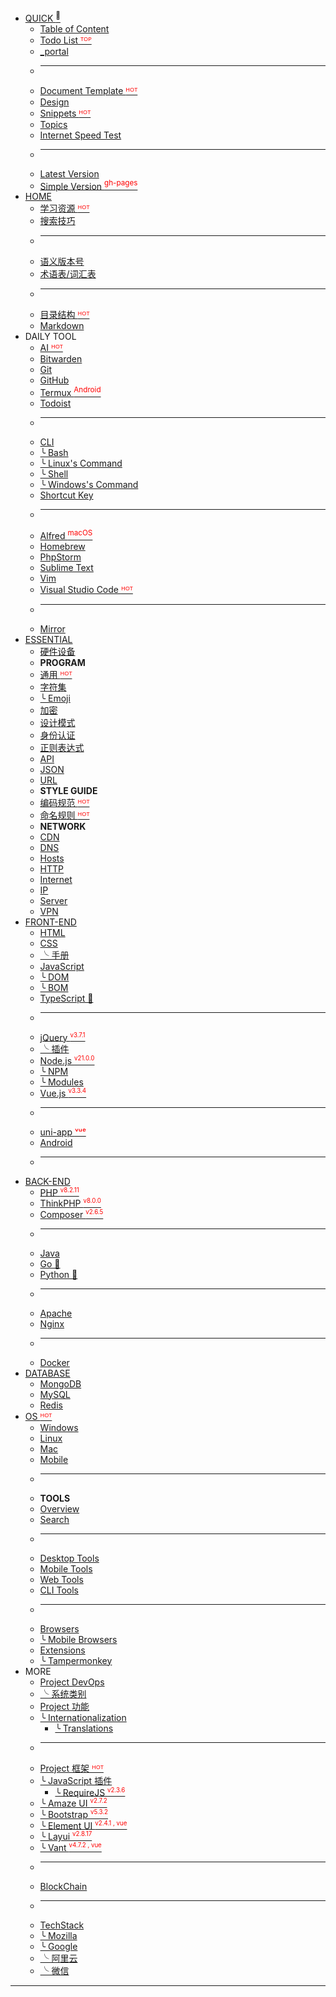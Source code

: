 - [QUICK <sup>🥰</sup>](README.md)
  - [Table of Content](dir-tree.md)
  - [Todo List <font color="red">ᵀᴼᴾ</font>](TODO.md)
  - [_portal](_portal.md)
  - <hr />
  - [Document Template <font color="red">ᴴᴼᵀ</font>](home/document-template.md#目录大纲)
  - [Design](design/README.md)
  - [Snippets <font color="red">ᴴᴼᵀ</font>](dir-tree.md#📂-snippets)
  - [Topics](topics/_sidebar.md)
  - [Internet Speed Test](https://speed.cloudflare.com/)
  - <hr />
  - <a href="index-theme-vue.html" target="_blank">Latest Version</a>
  - <a href="https://vc-awesome.github.io/docs-learning/" target="_blank">Simple Version <font color="red"><sup>gh-pages</sup></font></a>
- [HOME](home/README.md)
  - [学习资源 <font color="red">ᴴᴼᵀ</font>](home/book.md)
  - [搜索技巧](topics/search-skill.md)
  - <hr />
  - [语义版本号](home/semver.md)
  - [术语表/词汇表](home/glossary.md)
  - <hr />
  - [目录结构 <font color="red">ᴴᴼᵀ</font>](home/directory-structure.md)
  - [Markdown](home/markdown.md)
- DAILY TOOL
  - [AI <font color="red">ᴴᴼᵀ</font>](os/tools/topics/ai.md)
  - [Bitwarden](os/tools/productivity/bitwarden.md)
  - [Git](os/tools/developer/git.md)
  - [GitHub](os/tools/productivity/github.md)
  - [Termux <font color="red"><sup>Android</sup></font>](os/mobile/termux.md)
  - [Todoist](os/tools/productivity/todoist.md)
  - <hr />
  - [CLI](os/cli/README.md)
  - [╰ Bash](os/tools/developer/shell/bash.md)
  - [╰ Linux's Command](os/desktop/linux/command.md)
  - [╰ Shell](os/cli/shell.md)
  - [╰ Windows's Command](os/desktop/windows/command.md)
  - [Shortcut Key](topics/shortcuts.md)
  - <hr />
  - [Alfred <font color="red"><sup>macOS</sup></font>](os/desktop/mac/alfred.md)
  - [Homebrew](os/desktop/mac/homebrew.md)
  - [PhpStorm](os/tools/developer/editor/phpstorm.md)
  - [Sublime Text](os/tools/developer/editor/sublime-text.md)
  - [Vim](os/tools/developer/editor/vim.md)
  - [Visual Studio Code <font color="red">ᴴᴼᵀ</font>](os/tools/developer/editor/visual-studio-code.md)
  - <hr />
  - [Mirror](os/mirror.md)
- [ESSENTIAL](essential/README.md)
  - [硬件设备](essential/hardware.md)
  - **PROGRAM**
  - [通用 <font color="red">ᴴᴼᵀ</font>](essential/code-common.md)
  - [字符集](essential/character-sets/README.md)
  - [╰ Emoji](essential/character-sets/emoji.md)
  - [加密](essential/security/crypto.md)
  - [设计模式](essential/design-pattern/README.md)
  - [身份认证](essential/security/identity.md)
  - [正则表达式](essential/regex.md)
  - [API](essential/api.md)
  - [JSON](essential/json.md)
  - [URL](essential/url.md)
  - **STYLE GUIDE**
  - [编码规范 <font color="red">ᴴᴼᵀ</font>](essential/style-guide/code-guide.md)
  - [命名规则 <font color="red">ᴴᴼᵀ</font>](essential/style-guide/code-naming-rule.md)
  - **NETWORK**
  - [CDN](essential/network/cdn.md)
  - [DNS](essential/network/dns.md)
  - [Hosts](essential/network/hosts.md)
  - [HTTP](essential/network/http.md)
  - [Internet](essential/network/internet.md)
  - [IP](essential/network/ip.md)
  - [Server](essential/network/hosting.md)
  - [VPN](essential/network/vpn.md)
- [FRONT-END](front-end/README.md)
  - [HTML](front-end/html/README.md)
  - [CSS](front-end/css/README.md)
  - [╰ 手册](front-end/css/naming-rule.md)
  - [JavaScript](front-end/javascript/README.md)
  - [╰ DOM](front-end/javascript/dom.md)
  - [╰ BOM](front-end/javascript/bom.md)
  - [TypeScript 🚧](#)
  - <hr />
  - [jQuery <font color="red"><sup><small>v3.7.1</small></sup></font>](front-end/jquery.md)
  - [╰ 插件](front-end/jquery.md#插件)
  - [Node.js <font color="red"><sup><small>v21.0.0</small></sup></font>](front-end/nodejs/README.md)
  - [╰ NPM](front-end/nodejs/npm.md)
  - [╰ Modules](front-end/nodejs/package.md)
  - [Vue.js <font color="red"><sup><small>v3.3.4</small></sup></font>](front-end/vue/README.md)
  - <hr />
  - [uni-app <font color="red">ᵛᵘᵉ</font>](front-end/dcloud/uniapp/README.md)
  - [Android](front-end/android/README.md)
  - <hr />
- [BACK-END](back-end/README.md)
  - [PHP <font color="red"><sup><small>v8.2.11</small></sup></font>](back-end/php/README.md)
  - [ThinkPHP <font color="red"><sup><small>v8.0.0</small></sup></font>](back-end/thinkphp/README.md)
  - [Composer <font color="red"><sup><small>v2.6.5</small></sup></font>](back-end/composer/README.md)
  - <hr />
  - [Java](back-end/java.md)
  - [Go 🚧](#)
  - [Python 🚧](#)
  - <hr />
  - [Apache](back-end/apache.md)
  - [Nginx](back-end/nginx.md)
  - <hr />
  - [Docker](back-end/docker.md)
- [DATABASE](database/README.md)
  - [MongoDB](database/mongodb.md)
  - [MySQL](database/mysql/README.md)
  - [Redis](database/redis/README.md)
- [OS <font color="red">ᴴᴼᵀ</font>](os/README.md)
  - [Windows](os/desktop/windows/README.md)
  - [Linux](os/desktop/linux/README.md)
  - [Mac](os/desktop/mac/README.md)
  - [Mobile](os/mobile/README.md)
  - <hr />
  - **TOOLS**
  - [Overview](os/tools/README.md)
  - [Search](os/tools/search.md)
  - <hr />
  - [Desktop Tools](os/tools/app-list.md)
  - [Mobile Tools](os/mobile/app-list.md)
  - [Web Tools](os/tools/web-app.md)
  - [CLI Tools](os/tools/cli-app.md)
  - <hr />
  - [Browsers](os/tools/browser/README.md)
  - [╰ Mobile Browsers](os/mobile/browser.md)
  - [Extensions](os/tools/browser/extensions/browser-extensions.md)
  - [╰ Tampermonkey](os/tools/browser/extensions/tampermonkey.md)
- MORE
  - [Project DevOps](project/README.md)
  - [╰ 系统类别](project/category.md)
  - [Project 功能](project/features/README.md)
  - [╰ Internationalization](project/features/i18n/README.md)
    - [╰ Translations](project/features/i18n/translations.md)
  - <hr />
  - [Project 框架 <font color="red">ᴴᴼᵀ</font>](project/framework/README.md)
  - [╰ JavaScript 插件](project/framework/javascript-plugins.md)
    - [╰ RequireJS <font color="red"><sup><small>v2.3.6</small></sup></font>](project/framework/javascript-plugins.md#requirejs)
  - [╰ Amaze UI <font color="red"><sup><small>v2.7.2</small></sup></font>](project/framework/README.md#amaze-ui)
  - [╰ Bootstrap <font color="red"><sup><small>v5.3.2</small></sup></font>](project/framework/README.md#bootstrap-🔥)
  - [╰ Element UI <font color="red"><sup><small>v2.4.1 , vue</small></sup></font>](project/framework/README.md#element-ui-🔥)
  - [╰ Layui <font color="red"><sup><small>v2.8.17</small></sup></font>](project/framework/README.md#layui)
  - [╰ Vant <font color="red"><sup><small>v4.7.2 , vue</small></sup></font>](project/framework/README.md#vant-🔥)
  - <hr />
  - [BlockChain](project/blockchain/README.md)
  - <hr />
  - [TechStack](tech-stack/README.md)
  - [╰ Mozilla](tech-stack/mozilla.md)
  - [╰ Google](tech-stack/google.md)
  - [╰ 阿里云](tech-stack/ali/aliyun.md)
  - [╰ 微信](tech-stack/tencent/wechat.md)
---

[svg-icon-home]: https://icongo.github.io/icons/ir/home-alt-slim-horiz.svg
